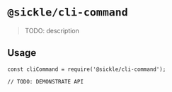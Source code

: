 # `@sickle/cli-command`

> TODO: description

## Usage

```
const cliCommand = require('@sickle/cli-command');

// TODO: DEMONSTRATE API
```
